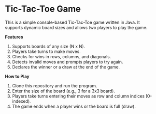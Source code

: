 # Tic-Tac-Toe Game

This is a simple console-based Tic-Tac-Toe game written in Java. It supports dynamic board sizes and allows two players to play the game.

**Features**
1. Supports boards of any size (N x N).
2. Players take turns to make moves.
3. Checks for wins in rows, columns, and diagonals.
4. Detects invalid moves and prompts players to try again.
5. Declares the winner or a draw at the end of the game.

**How to Play**
1. Clone this repository and run the program.
2. Enter the size of the board (e.g., 3 for a 3x3 board).
3. Players take turns entering their moves as row and column indices (0-indexed).
4. The game ends when a player wins or the board is full (draw).
